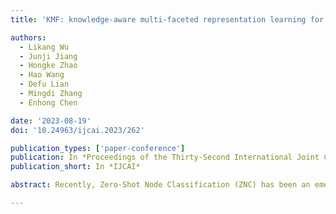 ```yaml
---
title: 'KMF: knowledge-aware multi-faceted representation learning for zero-shot node classification'

authors:
  - Likang Wu
  - Junji Jiang
  - Hongke Zhao
  - Hao Wang
  - Defu Lian
  - Mingdi Zhang
  - Enhong Chen

date: '2023-08-19'
doi: '10.24963/ijcai.2023/262'

publication_types: ['paper-conference']
publication: In *Proceedings of the Thirty-Second International Joint Conference on Artificial Intelligence*
publication_short: In *IJCAI*

abstract: Recently, Zero-Shot Node Classification (ZNC) has been an emerging and crucial task in graph data analysis. This task aims to predict nodes from unseen classes which are unobserved in the training process. Existing work mainly utilizes Graph Neural Networks (GNNs) to associate features' prototypes and labels' semantics thus enabling knowledge transfer from seen to unseen classes. However, the multi-faceted semantic orientation in the feature-semantic alignment has been neglected by previous work, i.e. the content of a node usually covers diverse topics that are relevant to the semantics of multiple labels. It's necessary to separate and judge the semantic factors that tremendously affect the cognitive ability to improve the generality of models. To this end, we propose a Knowledge-Aware Multi-Faceted framework (KMF) that enhances the richness of label semantics via the extracted KG (Knowledge Graph)-based topics. And then the content of each node is reconstructed to a topic-level representation that offers multi-faceted and fine-grained semantic relevancy to different labels. Due to the particularity of the graph's instance (i.e., node) representation, a novel geometric constraint is developed to alleviate the problem of prototype drift caused by node information aggregation. Finally, we conduct extensive experiments on several public graph datasets and design an application of zero-shot cross-domain recommendation. The quantitative results demonstrate both the effectiveness and generalization of KMF with the comparison of state-of-the-art baselines.

---
```


